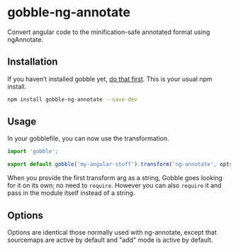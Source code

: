 # gobble-ng-annotate

Convert angular code to the minification-safe annotated format using ngAnnotate.

## Installation

If you haven’t installed gobble yet, [do that first][1]. This is your usual
npm install.

```bash
npm install gobble-ng-annotate --save-dev
```

## Usage

In your gobblefile, you can now use the transformation.

```js
import 'gobble';

export default gobble('my-angular-stuff').transform('ng-annotate', opts);
```

When you provide the first transform arg as a string, Gobble goes looking for it
on its own; no need to `require`. However you can also `require` it and pass in
the module itself instead of a string.

## Options

Options are identical those normally used with ng-annotate, except that
sourcemaps are active by default and "add" mode is active by default.

[1]: https://github.com/gobblejs/gobble